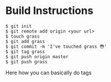 # Build Instructions

```shell
$ git init
$ git remote add origin <your url>
$ touch grass
$ git add grass
$ git commit -m 'I've touched grass 😳'
$ git tag grass
$ git push origin master
$ git push grass
```

Here how you can basically do tags
